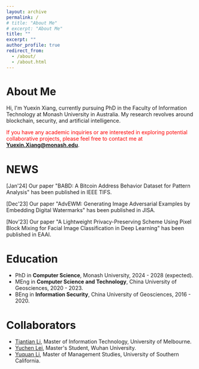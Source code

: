 ```yaml
---
layout: archive
permalink: /
# title: "About Me"
# excerpt: "About Me"
title: ""
excerpt: ""
author_profile: true
redirect_from: 
  - /about/
  - /about.html
---
```


About Me
======
Hi, I'm Yuexin Xiang, currently pursuing PhD in the Faculty of Information Technology at Monash University in Australia. My research revolves around blockchain, security, and artificial intelligence. 

<span style="color: red;">If you have any academic inquiries or are interested in exploring potential collaborative projects, please feel free to contact me at</span> **[Yuexin.Xiang@monash.edu](mailto:Yuexin.Xiang@monash.edu)**.

NEWS
======
[Jan'24] Our paper "BABD: A Bitcoin Address Behavior Dataset for Pattern Analysis" has been published in IEEE TIFS. 

[Dec'23] Our paper "AdvEWM: Generating Image Adversarial Examples by Embedding Digital Watermarks" has been published in JISA.

[Nov'23] Our paper "A Lightweight Privacy-Preserving Scheme Using Pixel Block Mixing for Facial Image Classification in Deep Learning" has been published in EAAI.


Education
======
* PhD in **Computer Science**, Monash University, 2024 - 2028 (expected).
* MEng in **Computer Science and Technology**, China University of Geosciences, 2020 - 2023.
* BEng in **Information Security**, China University of Geosciences, 2016 - 2020.
 
Collaborators
======
* [Tiantian Li](https://www.linkedin.com/in/tiant-li/), Master of Information Technology, University of Melbourne.
* [Yuchen Lei](https://www.linkedin.com/in/~yclei/), Master's Student, Wuhan University.
* [Yuquan Li](https://www.linkedin.com/in/yuquan-li-0228/), Master of Management Studies, University of Southern California.



